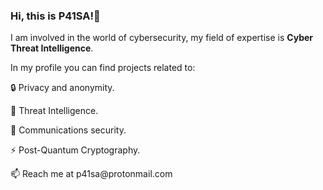 ### Hi, this is P41SA!👋
<p>I am involved in the world of cybersecurity, my field of expertise is <b>Cyber Threat Intelligence</b>.</p>

In my profile you can find projects related to:
<p>      &#128274 Privacy and anonymity. </p>
<p>      &#128270 Threat Intelligence.</p>
<p>      &#128172 Communications security.</p>
<p>      &#9889 Post-Quantum Cryptography. </p>

<p>&#128235 Reach me at p41sa@protonmail.com</p>
<!--
**P41SA/P41SA** is a ✨ _special_ ✨ repository because its `README.md` (this file) appears on your GitHub profile.

Here are some ideas to get you started:

- 🔭 I’m currently working on ...
- 🌱 I’m currently learning ...
- 👯 I’m looking to collaborate on ...
- 🤔 I’m looking for help with ...
- 💬 Ask me about ...
- 📫 How to reach me: ...
- 😄 Pronouns: ...
- ⚡ Fun fact: ...
-->
